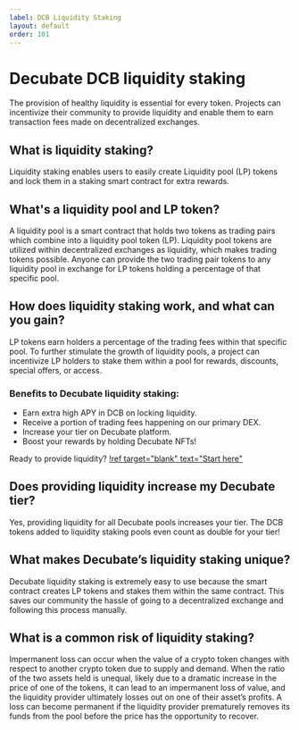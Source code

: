 ```yaml
---
label: DCB Liquidity Staking
layout: default
order: 101
---
```

# Decubate DCB liquidity staking
The provision of healthy liquidity is essential for every token. Projects can incentivize their community to provide liquidity and enable them to earn transaction fees made on decentralized exchanges.

## What is liquidity staking?
Liquidity staking enables users to easily create Liquidity pool (LP) tokens and lock them in a staking smart contract for extra rewards.

## What's a liquidity pool and LP token?
A liquidity pool is a smart contract that holds two tokens as trading pairs which combine into a liquidity pool token (LP). Liquidity pool tokens are utilized within decentralized exchanges as liquidity, which makes trading tokens possible. Anyone can provide the two trading pair tokens to any liquidity pool in exchange for LP tokens holding a percentage of that specific pool. 

## How does liquidity staking work, and what can you gain?
LP tokens earn holders a percentage of the trading fees within that specific pool. To further stimulate the growth of liquidity pools, a project can incentivize LP holders to stake them within a pool for rewards, discounts, special offers, or access. 

### Benefits to Decubate liquidity staking:
- Earn extra high APY in DCB on locking liquidity.
- Receive a portion of trading fees happening on our primary DEX.
- Increase your tier on Decubate platform.
- Boost your rewards by holding Decubate NFTs!

Ready to provide liquidity?
[!ref target="blank" text="Start here"](https://platform.decubate.com/staking)

## Does providing liquidity increase my Decubate tier?
Yes, providing liquidity for all Decubate pools increases your tier. The DCB tokens added to liquidity staking pools even count as double for your tier!

## What makes Decubate’s liquidity staking unique? 
Decubate liquidity staking is extremely easy to use because the smart contract creates LP tokens and stakes them within the same contract. This saves our community the hassle of going to a decentralized exchange and following this process manually.

## What is a common risk of liquidity staking? 
Impermanent loss can occur when the value of a crypto token changes with respect to another crypto token due to supply and demand. When the ratio of the two assets held is unequal, likely due to a dramatic increase in the price of one of the tokens, it can lead to an impermanent loss of value, and the liquidity provider ultimately losses out on one of their asset’s profits. A loss can become permanent if the liquidity provider prematurely removes its funds from the pool before the price has the opportunity to recover. 